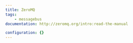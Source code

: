 ```yaml
---
title: ZeroMQ
tags:
    - messagebus
documentation: http://zeromq.org/intro:read-the-manual

configuration: {}
---
```

